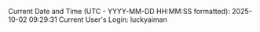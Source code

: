 Current Date and Time (UTC - YYYY-MM-DD HH:MM:SS formatted): 2025-10-02 09:29:31
Current User's Login: luckyaiman
